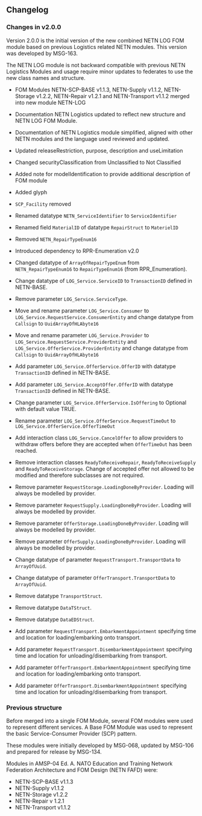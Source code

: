 ## Changelog

### Changes in v2.0.0

Version 2.0.0 is the initial version of the new combined NETN LOG FOM module based on previous Logistics related NETN modules. This version was developed by MSG-163.

The NETN LOG module is not backward compatible with previous NETN Logistics Modules and usage require minor updates to federates to use the new class names and structure.

* FOM Modules NETN-SCP-BASE v1.1.3, NETN-Supply v1.1.2, NETN-Storage v1.2.2, NETN-Repair v1.2.1 and NETN-Transport v1.1.2 merged into new module NETN-LOG
* Documentation NETN Logistics updated to reflect new structure and NETN LOG FOM Module.
* Documentation of NETN Logistics module simplified, aligned with other NETN modules and the language used reviewed and updated.

* Updated releaseRestriction, purpose, description and useLimitation
* Changed securityClassification from Unclassified to Not Classified
* Added note for modelIdentification to provide additional description of FOM module
* Added glyph

* `SCP_Facility` removed

* Renamed datatype `NETN_ServiceIdentifier` to `ServiceIdentifier`
* Renamed field `MaterialID` of datatype `RepairStruct` to `MaterielID`

* Removed `NETN_RepairTypeEnum16`
* Introduced dependency to RPR-Enumeration v2.0
* Changed datatype of `ArrayOfRepairTypeEnum` from `NETN_RepairTypeEnum16` to `RepairTypeEnum16` (from RPR_Enumeration). 

* Change datatype of `LOG_Service.ServiceID` to `TransactionID` defined in NETN-BASE.
* Remove parameter `LOG_Service.ServiceType`.

* Move and rename parameter `LOG_Service.Consumer` to `LOG_Service.RequestService.ConsumerEntity` and change datatype from `Callsign` to `UuidArrayOfHLAbyte16`
* Move and rename parameter `LOG_Service.Provider` to `LOG_Service.RequestService.ProviderEntity` and `LOG_Service.OfferService.ProviderEntity` and change datatype from `Callsign` to `UuidArrayOfHLAbyte16`
* Add parameter `LOG_Service.OfferService.OfferID` with datatype `TransactionID` defined in NETN-BASE.
* Add parameter `LOG_Service.AcceptOffer.OfferID` with datatype `TransactionID` defined in NETN-BASE.
* Change parameter `LOG_Service.OfferService.IsOffering` to Optional with default value TRUE.
* Rename parameter `LOG_Service.OfferService.RequestTimeOut` to `LOG_Service.OfferService.OfferTimeOut`
* Add interaction class `LOG_Service.CancelOffer` to allow providers to withdraw offers before they are accepted when `OfferTimeOut` has been reached.
* Remove interaction classes `ReadyToReceiveRepair`, `ReadyToReceiveSupply` and `ReadyToReceiveStorage`. Change of accepted offer not allowed to be modified and therefore subclasses are not required.
* Remove parameter `RequestStorage.LoadingDoneByProvider`. Loading will always be modelled by provider.
* Remove parameter `RequestSupply.LoadingDoneByProvider`. Loading will always be modelled by provider.
* Remove parameter `OfferStorage.LoadingDoneByProvider`. Loading will always be modelled by provider.
* Remove parameter `OfferSupply.LoadingDoneByProvider`. Loading will always be modelled by provider.

* Change datatype of parameter `RequestTransport.TransportData` to `ArrayOfUuid`.
* Change datatype of parameter `OfferTransport.TransportData` to `ArrayOfUuid`.

* Remove datatype `TransportStruct`.
* Remove datatype `DataTStruct`.
* Remove datatype `DataEDStruct`.

* Add parameter `RequestTransport.EmbarkmentAppointment` specifying time and location for loading/embarking onto transport.
* Add parameter `RequestTransport.DisembarkmentAppointment` specifying time and location for unloading/disembarking from transport.
* Add parameter `OfferTransport.EmbarkmentAppointment` specifying time and location for loading/embarking onto transport.
* Add parameter `OfferTransport.DisembarkmentAppointment` specifying time and location for unloading/disembarking from transport.


### Previous structure

Before merged into a single FOM Module, several FOM modules were used to represent different services. A Base FOM Module was used to represent the basic Service-Consumer Provider (SCP) pattern. 

These modules were initially developed by MSG-068, updated by MSG-106 and prepared for release by MSG-134.

Modules in AMSP-04 Ed. A. NATO Education and Training Network Federation Architecture and FOM Design (NETN FAFD) were:
* NETN-SCP-BASE v1.1.3
* NETN-Supply v1.1.2
* NETN-Storage v1.2.2
* NETN-Repair v 1.2.1
* NETN-Transport v1.1.2

